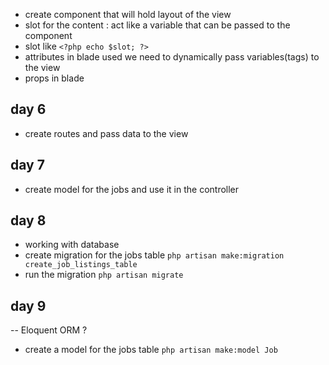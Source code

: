 - create component that will hold layout of the view
- slot for the content : act like a variable that can be passed to the component
- slot like `<?php echo $slot; ?>`
- attributes in blade used we need to dynamically pass variables(tags) to the view
- props in blade 


##  day 6 
- create routes and pass data to the view

## day 7
- create model for the jobs and use it in the controller

## day 8 
- working with database 
- create migration for the jobs table `php artisan make:migration create_job_listings_table`
- run the migration `php artisan migrate`

## day 9 
-- Eloquent ORM ? 
- create a model for the jobs table `php artisan make:model Job`